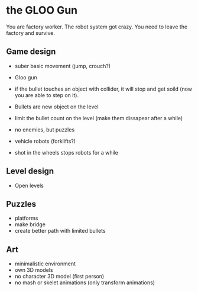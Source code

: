 # the GLOO Gun
You are factory worker. The robot system got crazy. You need to leave the factory and survive.

## Game design
- suber basic movement (jump, crouch?)
- Gloo gun
- if the bullet touches an object with collider, it will stop and get soild (now you are able to step on it).
- Bullets are new object on the level
- limit the bullet count on the level (make them dissapear after a while)

- no enemies, but puzzles
- vehicle robots (forklifts?)
- shot in the wheels stops robots for a while

## Level design
- Open levels

## Puzzles
- platforms
- make bridge
- create better path with limited bullets 

## Art
- minimalistic environment
- own 3D models
- no character 3D model (first person)
- no mash or skelet animations (only transform animations)
  
 